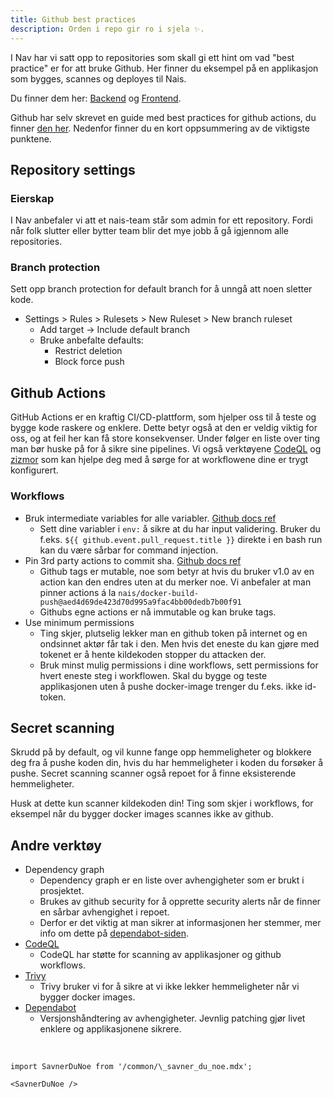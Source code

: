 ```yaml
---
title: Github best practices
description: Orden i repo gir ro i sjela ✨.
---
```


I Nav har vi satt opp to repositories som skall gi ett hint om vad "best practice" er for att bruke Github.
Her finner du eksempel på en applikasjon som bygges, scannes og deployes til Nais.

Du finner dem her: [Backend](https://github.com/navikt/backend-golden-path) og [Frontend](https://github.com/navikt/frontend-golden-path).

Github har selv skrevet en guide med best practices for github actions, du finner [den her](https://docs.github.com/en/actions/reference/security/secure-use).
Nedenfor finner du en kort oppsummering av de viktigste punktene.

## Repository settings

### Eierskap

I Nav anbefaler vi att et nais-team står som admin for ett repository. Fordi når folk slutter eller bytter team blir det mye jobb å gå igjennom alle repositories.

### Branch protection

Sett opp branch protection for default branch for å unngå att noen sletter kode.

- Settings > Rules > Rulesets > New Ruleset > New branch ruleset
  - Add target -> Include default branch
  - Bruke anbefalte defaults:
    - Restrict deletion
    - Block force push

## Github Actions

GitHub Actions er en kraftig CI/CD-plattform, som hjelper oss til å teste og bygge kode raskere og enklere. Dette betyr også at den er veldig viktig for oss, og at feil her kan få store konsekvenser. Under følger en liste over ting man bør huske på for å sikre sine pipelines. Vi også verktøyene [CodeQL](/docs/verktoy/github-advanced-security#codeql-statisk-kodeanalyse) og [zizmor](/docs/verktoy/zizmor) som kan hjelpe deg med å sørge for at workflowene dine er trygt konfigurert.

### Workflows

- Bruk intermediate variables for alle variabler. [Github docs ref](https://docs.github.com/en/actions/reference/security/secure-use#use-an-intermediate-environment-variable)
  - Sett dine variabler i `env:` å sikre at du har input validering. Bruker du f.eks. `${{ github.event.pull_request.title }}` direkte i en bash run kan du være sårbar for command injection.
- Pin 3rd party actions to commit sha. [Github docs ref](https://docs.github.com/en/actions/reference/security/secure-use#using-third-party-actions)
  - Github tags er mutable, noe som betyr at hvis du bruker v1.0 av en action kan den endres uten at du merker noe. Vi anbefaler at man pinner actions á la `nais/docker-build-push@aed4d69de423d70d995a9fac4bb00dedb7b00f91`
  - Githubs egne actions er nå immutable og kan bruke tags.
- Use minimum permissions
  - Ting skjer, plutselig lekker man en github token på internet og en ondsinnet aktør får tak i den. Men hvis det eneste du kan gjøre med tokenet er å hente kildekoden stopper du attacken der.
  - Bruk minst mulig permissions i dine workflows, sett permissions for hvert eneste steg i workflowen. Skal du bygge og teste applikasjonen uten å pushe docker-image trenger du f.eks. ikke id-token.

## Secret scanning

Skrudd på by default, og vil kunne fange opp hemmeligheter og blokkere deg fra å pushe koden din, hvis du har hemmeligheter i koden du forsøker å pushe.
Secret scanning scanner også repoet for å finne eksisterende hemmeligheter.

Husk at dette kun scanner kildekoden din! Ting som skjer i workflows, for eksempel når du bygger docker images scannes ikke av github.

## Andre verktøy

- Dependency graph
  - Dependency graph er en liste over avhengigheter som er brukt i prosjektet.
  - Brukes av github security for å opprette security alerts når de finner en sårbar avhengighet i repoet.
  - Derfor er det viktig at man sikrer at informasjonen her stemmer, mer info om dette på [dependabot-siden](../verktoy/dependabot).
- [CodeQL](../verktoy/github-advanced-security#codeql-statisk-kodeanalyse)
  - CodeQL har støtte for scanning av applikasjoner og github workflows.
- [Trivy](../verktoy/trivy)
  - Trivy bruker vi for å sikre at vi ikke lekker hemmeligheter når vi bygger docker images.
- [Dependabot](../verktoy/dependabot)
  - Versjonshåndtering av avhengigheter. Jevnlig patching gjør livet enklere og applikasjonene sikrere.

<br />

```mdx-code-block
import SavnerDuNoe from '/common/\_savner_du_noe.mdx';

<SavnerDuNoe />
```
